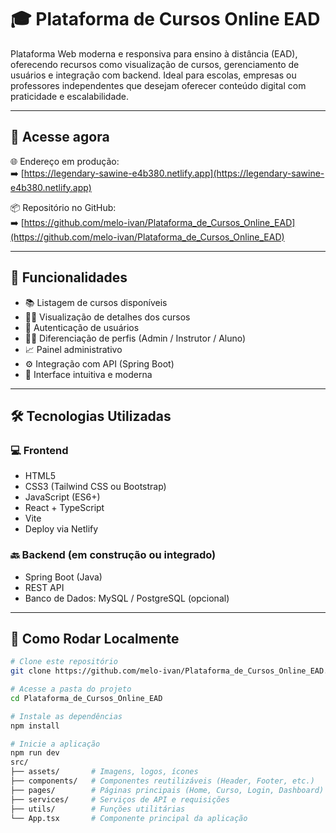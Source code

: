 # 🎓 Plataforma de Cursos Online EAD

Plataforma Web moderna e responsiva para ensino à distância (EAD), oferecendo recursos como visualização de cursos, gerenciamento de usuários e integração com backend. Ideal para escolas, empresas ou professores independentes que desejam oferecer conteúdo digital com praticidade e escalabilidade.

---

## 🔗 Acesse agora

🌐 Endereço em produção:  
➡️ [https://legendary-sawine-e4b380.netlify.app](https://legendary-sawine-e4b380.netlify.app)

📦 Repositório no GitHub:  
➡️ [https://github.com/melo-ivan/Plataforma_de_Cursos_Online_EAD](https://github.com/melo-ivan/Plataforma_de_Cursos_Online_EAD)

---

## 🧠 Funcionalidades

- 📚 Listagem de cursos disponíveis  
- 👨‍🏫 Visualização de detalhes dos cursos  
- 🔐 Autenticação de usuários  
- 🧑‍💼 Diferenciação de perfis (Admin / Instrutor / Aluno)  
- 📈 Painel administrativo  
- ⚙️ Integração com API (Spring Boot)  
- 💬 Interface intuitiva e moderna  

---

## 🛠️ Tecnologias Utilizadas

### 💻 Frontend
- HTML5  
- CSS3 (Tailwind CSS ou Bootstrap)  
- JavaScript (ES6+)  
- React + TypeScript  
- Vite  
- Deploy via Netlify  

### 🔙 Backend (em construção ou integrado)
- Spring Boot (Java)  
- REST API  
- Banco de Dados: MySQL / PostgreSQL (opcional)  

---

## 🚀 Como Rodar Localmente

```bash
# Clone este repositório
git clone https://github.com/melo-ivan/Plataforma_de_Cursos_Online_EAD.git

# Acesse a pasta do projeto
cd Plataforma_de_Cursos_Online_EAD

# Instale as dependências
npm install

# Inicie a aplicação
npm run dev
src/
├── assets/       # Imagens, logos, ícones
├── components/   # Componentes reutilizáveis (Header, Footer, etc.)
├── pages/        # Páginas principais (Home, Curso, Login, Dashboard)
├── services/     # Serviços de API e requisições
├── utils/        # Funções utilitárias
└── App.tsx       # Componente principal da aplicação
